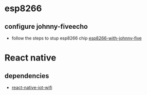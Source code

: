 # esp8266 
## configure johnny-fiveecho
 - follow the steps to stup esp8266 chip [esp8266-with-johnny-five](https://boneskull.com/how-to-use-an-esp8266-with-johnny-five/)

# React native
## dependencies
- [react-native-iot-wifi](https://www.npmjs.com/package/react-native-iot-wifi)

